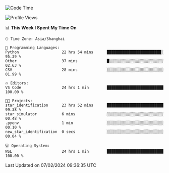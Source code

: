 <!--START_SECTION:waka-->
![Code Time](http://img.shields.io/badge/Code%20Time-1%2C504%20hrs%209%20mins-blue)

![Profile Views](http://img.shields.io/badge/Profile%20Views-0-blue)

📊 **This Week I Spent My Time On** 

```text
🕑︎ Time Zone: Asia/Shanghai

💬 Programming Languages: 
Python                   22 hrs 54 mins      ████████████████████████░   95.39 % 
Other                    37 mins             █░░░░░░░░░░░░░░░░░░░░░░░░   02.63 % 
CSV                      28 mins             ░░░░░░░░░░░░░░░░░░░░░░░░░   01.99 % 

🔥 Editors: 
VS Code                  24 hrs 1 min        █████████████████████████   100.00 % 

🐱‍💻 Projects: 
star_identification      23 hrs 52 mins      █████████████████████████   99.38 % 
star_simulator           6 mins              ░░░░░░░░░░░░░░░░░░░░░░░░░   00.48 % 
.pyenv                   1 min               ░░░░░░░░░░░░░░░░░░░░░░░░░   00.10 % 
new_star_identification  0 secs              ░░░░░░░░░░░░░░░░░░░░░░░░░   00.04 % 

💻 Operating System: 
WSL                      24 hrs 1 min        █████████████████████████   100.00 % 
```


 Last Updated on 07/02/2024 09:36:35 UTC
<!--END_SECTION:waka-->